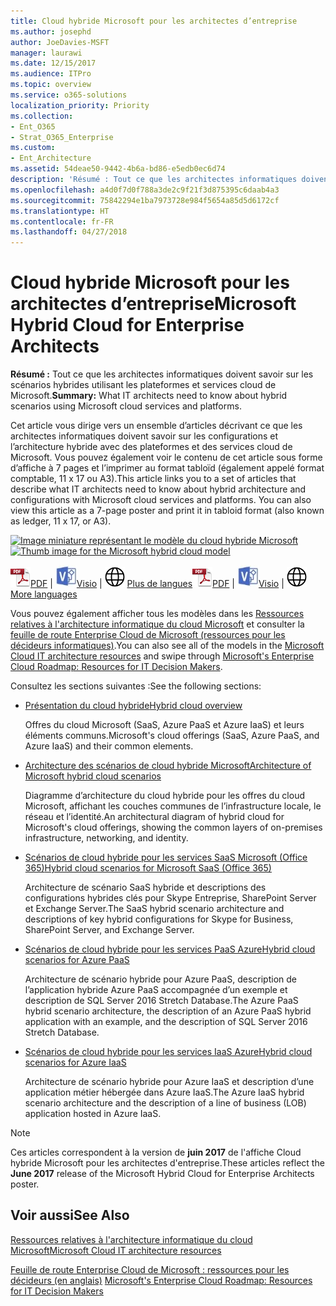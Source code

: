 ```yaml
---
title: Cloud hybride Microsoft pour les architectes d’entreprise
ms.author: josephd
author: JoeDavies-MSFT
manager: laurawi
ms.date: 12/15/2017
ms.audience: ITPro
ms.topic: overview
ms.service: o365-solutions
localization_priority: Priority
ms.collection:
- Ent_O365
- Strat_O365_Enterprise
ms.custom:
- Ent_Architecture
ms.assetid: 54deae50-9442-4b6a-bd86-e5edb0ec6d74
description: 'Résumé : Tout ce que les architectes informatiques doivent savoir sur les scénarios hybrides utilisant les plateformes et services cloud de Microsoft.'
ms.openlocfilehash: a4d0f7d0f788a3de2c9f21f3d875395c6daab4a3
ms.sourcegitcommit: 75842294e1ba7973728e984f5654a85d5d6172cf
ms.translationtype: HT
ms.contentlocale: fr-FR
ms.lasthandoff: 04/27/2018
---
```

# <a name="microsoft-hybrid-cloud-for-enterprise-architects"></a><span data-ttu-id="e3fc0-103">Cloud hybride Microsoft pour les architectes d’entreprise</span><span class="sxs-lookup"><span data-stu-id="e3fc0-103">Microsoft Hybrid Cloud for Enterprise Architects</span></span>

 <span data-ttu-id="e3fc0-104">**Résumé :** Tout ce que les architectes informatiques doivent savoir sur les scénarios hybrides utilisant les plateformes et services cloud de Microsoft.</span><span class="sxs-lookup"><span data-stu-id="e3fc0-104">**Summary:** What IT architects need to know about hybrid scenarios using Microsoft cloud services and platforms.</span></span>
  
<span data-ttu-id="e3fc0-p101">Cet article vous dirige vers un ensemble d’articles décrivant ce que les architectes informatiques doivent savoir sur les configurations et l’architecture hybride avec des plateformes et des services cloud de Microsoft. Vous pouvez également voir le contenu de cet article sous forme d’affiche à 7 pages et l’imprimer au format tabloïd (également appelé format comptable, 11 x 17 ou A3).</span><span class="sxs-lookup"><span data-stu-id="e3fc0-p101">This article links you to a set of articles that describe what IT architects need to know about hybrid architecture and configurations with Microsoft cloud services and platforms. You can also view this article as a 7-page poster and print it in tabloid format (also known as ledger, 11 x 17, or A3).</span></span>
  
<span data-ttu-id="e3fc0-107">[![Image miniature représentant le modèle du cloud hybride Microsoft](images/Hybrid_Poster/Hybrid_Cloud_Thumbnail.png)](https://www.microsoft.com/download/details.aspx?id=54424
)</span><span class="sxs-lookup"><span data-stu-id="e3fc0-107">[![Thumb image for the Microsoft hybrid cloud model](images/Hybrid_Poster/Hybrid_Cloud_Thumbnail.png)](https://www.microsoft.com/download/details.aspx?id=54424
)</span></span>
  
<span data-ttu-id="e3fc0-108">![Fichier PDF](images/Common_Images/PDFIcon.png)[PDF](https://go.microsoft.com/fwlink/p/?linkid=842082) | ![Fichier Visio](images/Common_Images/VisioIcon.png)[Visio](https://go.microsoft.com/fwlink/p/?linkid=842083) | ![Affichage d'une page contenant des versions dans d'autres langues](images/Common_Images/GlobeIcon.png)
[Plus de langues](https://www.microsoft.com/download/details.aspx?id=54424)</span><span class="sxs-lookup"><span data-stu-id="e3fc0-108">![PDF file](images/Common_Images/PDFIcon.png)[PDF](https://go.microsoft.com/fwlink/p/?linkid=842082) | ![Visio file](images/Common_Images/VisioIcon.png)[Visio](https://go.microsoft.com/fwlink/p/?linkid=842083) | ![See a page with versions in additional languages](images/Common_Images/GlobeIcon.png)
[More languages](https://www.microsoft.com/download/details.aspx?id=54424)</span></span>
  
<span data-ttu-id="e3fc0-109">Vous pouvez également afficher tous les modèles dans les [Ressources relatives à l'architecture informatique du cloud Microsoft](microsoft-cloud-it-architecture-resources.md) et consulter la [feuille de route Enterprise Cloud de Microsoft (ressources pour les décideurs informatiques)](https://aka.ms/cloudarchitecture).</span><span class="sxs-lookup"><span data-stu-id="e3fc0-109">You can also see all of the models in the [Microsoft Cloud IT architecture resources](microsoft-cloud-it-architecture-resources.md) and swipe through [Microsoft's Enterprise Cloud Roadmap: Resources for IT Decision Makers](https://aka.ms/cloudarchitecture).</span></span>
  
<span data-ttu-id="e3fc0-110">Consultez les sections suivantes :</span><span class="sxs-lookup"><span data-stu-id="e3fc0-110">See the following sections:</span></span>
  
- [<span data-ttu-id="e3fc0-111">Présentation du cloud hybride</span><span class="sxs-lookup"><span data-stu-id="e3fc0-111">Hybrid cloud overview</span></span>](hybrid-cloud-overview.md)
    
    <span data-ttu-id="e3fc0-112">Offres du cloud Microsoft (SaaS, Azure PaaS et Azure IaaS) et leurs éléments communs.</span><span class="sxs-lookup"><span data-stu-id="e3fc0-112">Microsoft's cloud offerings (SaaS, Azure PaaS, and Azure IaaS) and their common elements.</span></span>
    
- [<span data-ttu-id="e3fc0-113">Architecture des scénarios de cloud hybride Microsoft</span><span class="sxs-lookup"><span data-stu-id="e3fc0-113">Architecture of Microsoft hybrid cloud scenarios</span></span>](architecture-of-microsoft-hybrid-cloud-scenarios.md)
    
    <span data-ttu-id="e3fc0-114">Diagramme d’architecture du cloud hybride pour les offres du cloud Microsoft, affichant les couches communes de l’infrastructure locale, le réseau et l’identité.</span><span class="sxs-lookup"><span data-stu-id="e3fc0-114">An architectural diagram of hybrid cloud for Microsoft's cloud offerings, showing the common layers of on-premises infrastructure, networking, and identity.</span></span>
    
- [<span data-ttu-id="e3fc0-115">Scénarios de cloud hybride pour les services SaaS Microsoft (Office 365)</span><span class="sxs-lookup"><span data-stu-id="e3fc0-115">Hybrid cloud scenarios for Microsoft SaaS (Office 365)</span></span>](hybrid-cloud-scenarios-for-microsoft-saas-office-365.md)
    
    <span data-ttu-id="e3fc0-116">Architecture de scénario SaaS hybride et descriptions des configurations hybrides clés pour Skype Entreprise, SharePoint Server et Exchange Server.</span><span class="sxs-lookup"><span data-stu-id="e3fc0-116">The SaaS hybrid scenario architecture and descriptions of key hybrid configurations for Skype for Business, SharePoint Server, and Exchange Server.</span></span>
    
- [<span data-ttu-id="e3fc0-117">Scénarios de cloud hybride pour les services PaaS Azure</span><span class="sxs-lookup"><span data-stu-id="e3fc0-117">Hybrid cloud scenarios for Azure PaaS</span></span>](hybrid-cloud-scenarios-for-azure-paas.md)
    
    <span data-ttu-id="e3fc0-118">Architecture de scénario hybride pour Azure PaaS, description de l’application hybride Azure PaaS accompagnée d’un exemple et description de SQL Server 2016 Stretch Database.</span><span class="sxs-lookup"><span data-stu-id="e3fc0-118">The Azure PaaS hybrid scenario architecture, the description of an Azure PaaS hybrid application with an example, and the description of SQL Server 2016 Stretch Database.</span></span>
    
- [<span data-ttu-id="e3fc0-119">Scénarios de cloud hybride pour les services IaaS Azure</span><span class="sxs-lookup"><span data-stu-id="e3fc0-119">Hybrid cloud scenarios for Azure IaaS</span></span>](hybrid-cloud-scenarios-for-azure-iaas.md)
    
    <span data-ttu-id="e3fc0-120">Architecture de scénario hybride pour Azure IaaS et description d’une application métier hébergée dans Azure IaaS.</span><span class="sxs-lookup"><span data-stu-id="e3fc0-120">The Azure IaaS hybrid scenario architecture and the description of a line of business (LOB) application hosted in Azure IaaS.</span></span>
    
> [!NOTE]
> <span data-ttu-id="e3fc0-121">Ces articles correspondent à la version de **juin 2017** de l'affiche Cloud hybride Microsoft pour les architectes d'entreprise.</span><span class="sxs-lookup"><span data-stu-id="e3fc0-121">These articles reflect the **June 2017** release of the Microsoft Hybrid Cloud for Enterprise Architects poster.</span></span>
  
## <a name="see-also"></a><span data-ttu-id="e3fc0-122">Voir aussi</span><span class="sxs-lookup"><span data-stu-id="e3fc0-122">See Also</span></span>

[<span data-ttu-id="e3fc0-123">Ressources relatives à l'architecture informatique du cloud Microsoft</span><span class="sxs-lookup"><span data-stu-id="e3fc0-123">Microsoft Cloud IT architecture resources</span></span>](microsoft-cloud-it-architecture-resources.md)

<span data-ttu-id="e3fc0-124">[Feuille de route Enterprise Cloud de Microsoft : ressources pour les décideurs (en anglais)](https://sway.com/FJ2xsyWtkJc2taRD)
</span><span class="sxs-lookup"><span data-stu-id="e3fc0-124">[Microsoft's Enterprise Cloud Roadmap: Resources for IT Decision Makers](https://sway.com/FJ2xsyWtkJc2taRD)</span></span>



